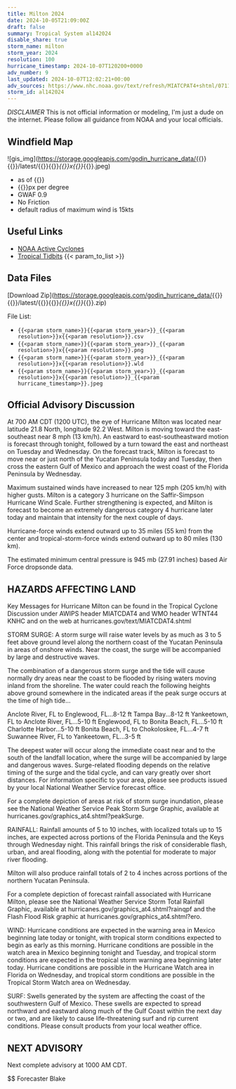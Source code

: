 ```yaml
---
title: Milton 2024
date: 2024-10-05T21:09:00Z
draft: false
summary: Tropical System al142024
disable_share: true
storm_name: milton
storm_year: 2024
resolution: 100
hurricane_timestamp: 2024-10-07T120200+0000
adv_number: 9
last_updated: 2024-10-07T12:02:21+00:00
adv_sources: https://www.nhc.noaa.gov/text/refresh/MIATCPAT4+shtml/071147.shtml;https://www.nhc.noaa.gov/refresh/graphics_at4+shtml/093335.shtml?cone
storm_id: al142024
---
```

*DISCLAIMER* This is not official information or modeling, I'm just a dude on the internet.  Please follow all guidance from NOAA and your local officials.

## Windfield Map
![gis_img](https://storage.googleapis.com/godin_hurricane_data/{{<param storm_name>}}{{<param storm_year>}}/latest/{{<param storm_name>}}{{<param storm_year>}}_{{<param resolution>}}x{{<param resolution>}}_{{<param hurricane_timestamp>}}.jpeg)

- as of {{<param last_updated>}}
- {{<param resolution>}}px per degree
- GWAF 0.9
- No Friction
- default radius of maximum wind is 15kts

## Useful Links
- [NOAA Active Cyclones](https://www.nhc.noaa.gov/)
- [Tropical Tidbits](https://www.tropicaltidbits.com/storminfo/)
{{< param_to_list >}}

## Data Files
[Download Zip](https://storage.googleapis.com/godin_hurricane_data/{{<param storm_name>}}{{<param storm_year>}}/latest/{{<param storm_name>}}{{<param storm_year>}}_{{<param resolution>}}x{{<param resolution>}}_{{<param hurricane_timestamp>}}.zip)

File List:
- `{{<param storm_name>}}{{<param storm_year>}}_{{<param resolution>}}x{{<param resolution>}}.csv`
- `{{<param storm_name>}}{{<param storm_year>}}_{{<param resolution>}}x{{<param resolution>}}.png`
- `{{<param storm_name>}}{{<param storm_year>}}_{{<param resolution>}}x{{<param resolution>}}.wld`
- `{{<param storm_name>}}{{<param storm_year>}}_{{<param resolution>}}x{{<param resolution>}}_{{<param hurricane_timestamp>}}.jpeg`


## Official Advisory Discussion
At 700 AM CDT (1200 UTC), the eye of Hurricane Milton was located
near latitude 21.8 North, longitude 92.2 West. Milton is moving
toward the east-southeast near 8 mph (13 km/h). An eastward to
east-southeastward motion is forecast through tonight, followed by a
turn toward the east and northeast on Tuesday and Wednesday.  On the
forecast track, Milton is forecast to move near or just north of
the Yucatan Peninsula today and Tuesday, then cross the eastern
Gulf of Mexico and approach the west coast of the Florida Peninsula
by Wednesday.
 
Maximum sustained winds have increased to near 125 mph (205 km/h) 
with higher gusts.  Milton is a category 3 hurricane on the 
Saffir-Simpson Hurricane Wind Scale.  Further strengthening is 
expected, and Milton is forecast to become an extremely dangerous 
category 4 hurricane later today and maintain that intensity for 
the next couple of days.
 
Hurricane-force winds extend outward up to 35 miles (55 km) from the
center and tropical-storm-force winds extend outward up to 80 miles
(130 km).
 
The estimated minimum central pressure is 945 mb (27.91 inches) 
based Air Force dropsonde data.
 
 
HAZARDS AFFECTING LAND
----------------------
Key Messages for Hurricane Milton can be found in the Tropical
Cyclone Discussion under AWIPS header MIATCDAT4 and WMO header
WTNT44 KNHC and on the web at hurricanes.gov/text/MIATCDAT4.shtml
 
STORM SURGE:  A storm surge will raise water levels by as much as 3
to 5 feet above ground level along the northern coast of the
Yucatan Peninsula in areas of onshore winds.  Near the coast, the
surge will be accompanied by large and destructive waves.
 
The combination of a dangerous storm surge and the tide will cause
normally dry areas near the coast to be flooded by rising waters
moving inland from the shoreline.  The water could reach the
following heights above ground somewhere in the indicated areas if
the peak surge occurs at the time of high tide...
 
Anclote River, FL to Englewood, FL...8-12 ft
Tampa Bay...8-12 ft
Yankeetown, FL to Anclote River, FL...5-10 ft
Englewood, FL to Bonita Beach, FL...5-10 ft
Charlotte Harbor...5-10 ft
Bonita Beach, FL to Chokoloskee, FL...4-7 ft
Suwannee River, FL to Yankeetown, FL...3-5 ft
 
The deepest water will occur along the immediate coast near and to
the south of the landfall location, where the surge will be
accompanied by large and dangerous waves.  Surge-related flooding
depends on the relative timing of the surge and the tidal cycle,
and can vary greatly over short distances.  For information
specific to your area, please see products issued by your local
National Weather Service forecast office.
 
For a complete depiction of areas at risk of storm surge
inundation, please see the National Weather Service Peak Storm
Surge Graphic, available at
hurricanes.gov/graphics_at4.shtml?peakSurge.
 
RAINFALL: Rainfall amounts of 5 to 10 inches, with localized totals
up to 15 inches, are expected across portions of the Florida
Peninsula and the Keys through Wednesday night. This rainfall brings
the risk of considerable flash, urban, and areal flooding, along
with the potential for moderate to major river flooding.
 
Milton will also produce rainfall totals of 2 to 4 inches across
portions of the northern Yucatan Peninsula.
 
For a complete depiction of forecast rainfall associated with
Hurricane Milton, please see the National Weather Service Storm
Total Rainfall Graphic, available at
hurricanes.gov/graphics_at4.shtml?rainqpf and the Flash Flood Risk
graphic at hurricanes.gov/graphics_at4.shtml?ero.
 
WIND:  Hurricane conditions are expected in the warning area in
Mexico beginning late today or tonight, with tropical storm
conditions expected to begin as early as this morning. Hurricane
conditions are possible in the watch area in Mexico beginning
tonight and Tuesday, and tropical storm conditions are expected in
the tropical storm warning area beginning later today. Hurricane
conditions are possible in the Hurricane Watch area in Florida on
Wednesday, and tropical storm conditions are possible in the
Tropical Storm Watch area on Wednesday.
 
SURF:  Swells generated by the system are affecting the coast of the
southwestern Gulf of Mexico.  These swells are expected to spread
northward and eastward along much of the Gulf Coast within the next
day or two, and are likely to cause life-threatening surf and rip
current conditions.  Please consult products from your local
weather office.
 
 
NEXT ADVISORY
-------------
Next complete advisory at 1000 AM CDT.
 
$$
Forecaster Blake